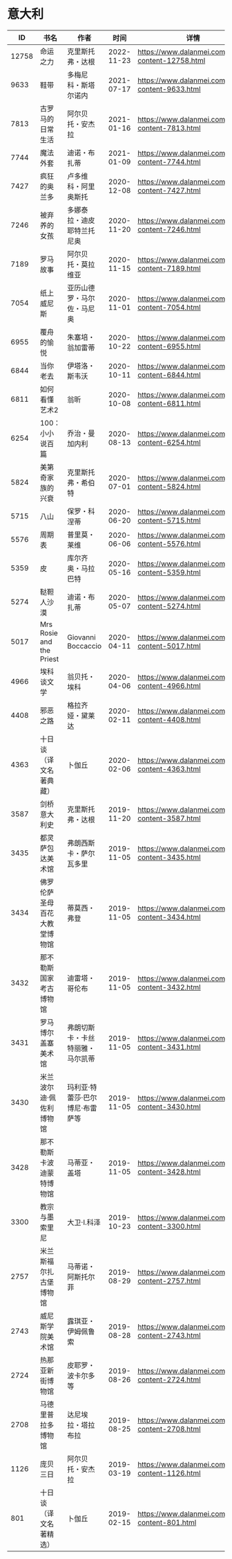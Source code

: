 # 意大利

| ID | 书名 | 作者 | 时间 | 详情 | 下载页面 | EPUB下载链接 | MOBI下载链接 | AZW3下载链接 |
| --- | --- | --- | --- | --- | --- | --- | --- | --- |
| 12758 | 命运之力 | 克里斯托弗・达根 | 2022-11-23 | https://www.dalanmei.com/book-content-12758.html | https://www.dalanmei.com/download-book-12758.html | http://ct.dalanmei.com/f/31084289-771231911-f95395 | http://ct.dalanmei.com/f/31084289-771247038-bfc01b | http://ct.dalanmei.com/f/31084289-771236733-93e14b |
| 9633 | 鞋带 | 多梅尼科・斯塔尔诺内 | 2021-07-17 | https://www.dalanmei.com/book-content-9633.html | https://www.dalanmei.com/download-book-9633.html | http://ct.dalanmei.com/f/31084289-571729908-771185 | http://ct.dalanmei.com/f/31084289-572079607-9d6489 | http://ct.dalanmei.com/f/31084289-572106227-eaf3df |
| 7813 | 古罗马的日常生活 | 阿尔贝托・安杰拉 | 2021-01-16 | https://www.dalanmei.com/book-content-7813.html | https://www.dalanmei.com/download-book-7813.html | http://ct.dalanmei.com/f/31084289-571653664-88509e | http://ct.dalanmei.com/f/31084289-572117385-b087b7 | http://ct.dalanmei.com/f/31084289-572179818-7da8fa |
| 7744 | 魔法外套 | 迪诺・布扎蒂 | 2021-01-09 | https://www.dalanmei.com/book-content-7744.html | https://www.dalanmei.com/download-book-7744.html | http://ct.dalanmei.com/f/31084289-571651776-02ce33 | http://ct.dalanmei.com/f/31084289-572119988-1a7424 | http://ct.dalanmei.com/f/31084289-572180074-d76edb |
| 7427 | 疯狂的奥兰多 | 卢多维科・阿里奥斯托 | 2020-12-08 | https://www.dalanmei.com/book-content-7427.html | https://www.dalanmei.com/download-book-7427.html | http://ct.dalanmei.com/f/31084289-571630629-5257f2 | http://ct.dalanmei.com/f/31084289-572127731-7319a2 | http://ct.dalanmei.com/f/31084289-572187729-617bd1 |
| 7246 | 被弃养的女孩 | 多娜泰拉・迪皮耶特兰托尼奥 | 2020-11-20 | https://www.dalanmei.com/book-content-7246.html | https://www.dalanmei.com/download-book-7246.html | http://ct.dalanmei.com/f/31084289-571532198-defe57 | http://ct.dalanmei.com/f/31084289-571801924-2f2203 | http://ct.dalanmei.com/f/31084289-572195076-e4d8b2 |
| 7189 | 罗马故事 | 阿尔贝托・莫拉维亚 | 2020-11-15 | https://www.dalanmei.com/book-content-7189.html | https://www.dalanmei.com/download-book-7189.html | http://ct.dalanmei.com/f/31084289-571533997-cec395 | http://ct.dalanmei.com/f/31084289-571803814-3a2cf7 | http://ct.dalanmei.com/f/31084289-572195418-b3ee01 |
| 7054 | 纸上威尼斯 | 亚历山德罗・马尔佐・马尼奥 | 2020-11-01 | https://www.dalanmei.com/book-content-7054.html | https://www.dalanmei.com/download-book-7054.html | http://ct.dalanmei.com/f/31084289-571539962-9c9213 | http://ct.dalanmei.com/f/31084289-571807639-b12ab0 | http://ct.dalanmei.com/f/31084289-572196150-089477 |
| 6955 | 覆舟的愉悦 | 朱塞培・翁加雷蒂 | 2020-10-22 | https://www.dalanmei.com/book-content-6955.html | https://www.dalanmei.com/download-book-6955.html | http://ct.dalanmei.com/f/31084289-571543090-956d54 | http://ct.dalanmei.com/f/31084289-571813068-b39628 | http://ct.dalanmei.com/f/31084289-572196496-4d278d |
| 6844 | 当你老去 | 伊塔洛・斯韦沃 | 2020-10-11 | https://www.dalanmei.com/book-content-6844.html | https://www.dalanmei.com/download-book-6844.html | http://ct.dalanmei.com/f/31084289-571546803-9969e5 | http://ct.dalanmei.com/f/31084289-571815720-3e37c1 | http://ct.dalanmei.com/f/31084289-572197894-318a79 |
| 6811 | 如何看懂艺术2 | 翁昕 | 2020-10-08 | https://www.dalanmei.com/book-content-6811.html | https://www.dalanmei.com/download-book-6811.html | http://ct.dalanmei.com/f/31084289-571548115-d81674 | http://ct.dalanmei.com/f/31084289-571818467-229c75 | http://ct.dalanmei.com/f/31084289-572198741-6a32b7 |
| 6254 | 100：小小说百篇 | 乔治・曼加内利 | 2020-08-13 | https://www.dalanmei.com/book-content-6254.html | https://www.dalanmei.com/download-book-6254.html | http://ct.dalanmei.com/f/31084289-571556277-b9f385 | http://ct.dalanmei.com/f/31084289-571913183-4a8d73 | http://ct.dalanmei.com/f/31084289-572203510-627523 |
| 5824 | 美第奇家族的兴衰 | 克里斯托弗・希伯特 | 2020-07-01 | https://www.dalanmei.com/book-content-5824.html | https://www.dalanmei.com/download-book-5824.html | http://ct.dalanmei.com/f/31084289-571611237-39137c | http://ct.dalanmei.com/f/31084289-571735405-8cb468 | http://ct.dalanmei.com/f/31084289-571913665-f84ecc |
| 5715 | 八山 | 保罗・科涅蒂 | 2020-06-20 | https://www.dalanmei.com/book-content-5715.html | https://www.dalanmei.com/download-book-5715.html | http://ct.dalanmei.com/f/31084289-571607267-4ebb96 | http://ct.dalanmei.com/f/31084289-571736256-fd6e40 | http://ct.dalanmei.com/f/31084289-571914357-9619fb |
| 5576 | 周期表 | 普里莫・莱维 | 2020-06-06 | https://www.dalanmei.com/book-content-5576.html | https://www.dalanmei.com/download-book-5576.html | http://ct.dalanmei.com/f/31084289-571604941-d9205c | http://ct.dalanmei.com/f/31084289-571737170-f06154 | http://ct.dalanmei.com/f/31084289-571916251-0b8694 |
| 5359 | 皮 | 库尔齐奥・马拉巴特 | 2020-05-16 | https://www.dalanmei.com/book-content-5359.html | https://www.dalanmei.com/download-book-5359.html | http://ct.dalanmei.com/f/31084289-571498301-b9181b | http://ct.dalanmei.com/f/31084289-571774943-ca723a | http://ct.dalanmei.com/f/31084289-571919696-e60fba |
| 5274 | 鞑靼人沙漠 | 迪诺・布扎蒂 | 2020-05-07 | https://www.dalanmei.com/book-content-5274.html | https://www.dalanmei.com/download-book-5274.html | http://ct.dalanmei.com/f/31084289-571502264-dd502b | http://ct.dalanmei.com/f/31084289-571775430-9842f8 | http://ct.dalanmei.com/f/31084289-571920377-bbe70c |
| 5017 | Mrs Rosie and the Priest | Giovanni Boccaccio | 2020-04-11 | https://www.dalanmei.com/book-content-5017.html | https://www.dalanmei.com/download-book-5017.html | http://ct.dalanmei.com/f/31084289-571525498-d1ac23 | http://ct.dalanmei.com/f/31084289-571780366-36ca2e | http://ct.dalanmei.com/f/31084289-571976580-2b3edf |
| 4966 | 埃科谈文学 | 翁贝托・埃科 | 2020-04-06 | https://www.dalanmei.com/book-content-4966.html | https://www.dalanmei.com/download-book-4966.html | http://ct.dalanmei.com/f/31084289-571596366-6dd24c | http://ct.dalanmei.com/f/31084289-572120983-60898a | http://ct.dalanmei.com/f/31084289-571977638-0d316f |
| 4408 | 邪恶之路 | 格拉齐娅・黛莱达 | 2020-02-11 | https://www.dalanmei.com/book-content-4408.html | https://www.dalanmei.com/download-book-4408.html | http://ct.dalanmei.com/f/31084289-571532438-2f8573 | http://ct.dalanmei.com/f/31084289-571802250-1a447b | http://ct.dalanmei.com/f/31084289-571989615-b4374e |
| 4363 | 十日谈（译文名著典藏） | 卜伽丘 | 2020-02-06 | https://www.dalanmei.com/book-content-4363.html | https://www.dalanmei.com/download-book-4363.html | http://ct.dalanmei.com/f/31084289-571533391-edde62 | http://ct.dalanmei.com/f/31084289-571803332-764137 | http://ct.dalanmei.com/f/31084289-571990093-474e66 |
| 3587 | 剑桥意大利史 | 克里斯托弗・达根 | 2019-11-20 | https://www.dalanmei.com/book-content-3587.html | https://www.dalanmei.com/download-book-3587.html | http://ct.dalanmei.com/f/31084289-571551592-dfd025 | http://ct.dalanmei.com/f/31084289-571876625-ea3540 | http://ct.dalanmei.com/f/31084289-572068592-846a60 |
| 3435 | 都灵萨包达美术馆 | 弗朗西斯卡・萨尔瓦多里 | 2019-11-05 | https://www.dalanmei.com/book-content-3435.html | https://www.dalanmei.com/download-book-3435.html | http://ct.dalanmei.com/f/31084289-571554366-d4f379 | http://ct.dalanmei.com/f/31084289-571894597-d51ebe | http://ct.dalanmei.com/f/31084289-572070742-f9ed4f |
| 3434 | 佛罗伦萨圣母百花大教堂博物馆 | 蒂莫西・弗登 | 2019-11-05 | https://www.dalanmei.com/book-content-3434.html | https://www.dalanmei.com/download-book-3434.html | http://ct.dalanmei.com/f/31084289-571555015-0df8ed | http://ct.dalanmei.com/f/31084289-571897166-08e3bb | http://ct.dalanmei.com/f/31084289-572071043-759d9c |
| 3432 | 那不勒斯国家考古博物馆 | 迪雷塔・哥伦布 | 2019-11-05 | https://www.dalanmei.com/book-content-3432.html | https://www.dalanmei.com/download-book-3432.html | http://ct.dalanmei.com/f/31084289-571555297-a4d490 | http://ct.dalanmei.com/f/31084289-571901645-0fab8a | http://ct.dalanmei.com/f/31084289-572071419-062c8d |
| 3431 | 罗马博尔盖塞美术馆 | 弗朗切斯卡・卡丝特丽雅・马尔凯蒂 | 2019-11-05 | https://www.dalanmei.com/book-content-3431.html | https://www.dalanmei.com/download-book-3431.html | http://ct.dalanmei.com/f/31084289-571555322-5700bd | http://ct.dalanmei.com/f/31084289-571902740-99434b | http://ct.dalanmei.com/f/31084289-572071435-75ef78 |
| 3430 | 米兰波尔迪·佩佐利博物馆 | 玛利亚·特蕾莎·巴尔博尼·布雷萨等 | 2019-11-05 | https://www.dalanmei.com/book-content-3430.html | https://www.dalanmei.com/download-book-3430.html | http://ct.dalanmei.com/f/31084289-571555341-45d874 | http://ct.dalanmei.com/f/31084289-571903775-3cc19b | http://ct.dalanmei.com/f/31084289-572071464-ce8d98 |
| 3428 | 那不勒斯卡波迪蒙特博物馆 | 马蒂亚・盖塔 | 2019-11-05 | https://www.dalanmei.com/book-content-3428.html | https://www.dalanmei.com/download-book-3428.html | http://ct.dalanmei.com/f/31084289-571555453-21b86c | http://ct.dalanmei.com/f/31084289-571905304-01e3b9 | http://ct.dalanmei.com/f/31084289-572071558-33a732 |
| 3300 | 教宗与墨索里尼 | 大卫·I.科泽 | 2019-10-23 | https://www.dalanmei.com/book-content-3300.html | https://www.dalanmei.com/download-book-3300.html | http://ct.dalanmei.com/f/31084289-571556220-ebfd83 | http://ct.dalanmei.com/f/31084289-571913073-9371dc | http://ct.dalanmei.com/f/31084289-572073275-cae02f |
| 2757 | 米兰斯福尔扎古堡博物馆 | 马蒂诺・阿斯托尔菲 | 2019-08-29 | https://www.dalanmei.com/book-content-2757.html | https://www.dalanmei.com/download-book-2757.html | http://ct.dalanmei.com/f/31084289-571585357-5f14ab | http://ct.dalanmei.com/f/31084289-571732882-9dda11 | http://ct.dalanmei.com/f/31084289-571848950-fc0832 |
| 2743 | 威尼斯学院美术馆 | 露琪亚・伊姆佩鲁索 | 2019-08-28 | https://www.dalanmei.com/book-content-2743.html | https://www.dalanmei.com/download-book-2743.html | http://ct.dalanmei.com/f/31084289-571585048-688f2a | http://ct.dalanmei.com/f/31084289-571733349-5565b6 | http://ct.dalanmei.com/f/31084289-571849267-4ff244 |
| 2724 | 热那亚新街博物馆 | 皮耶罗・波卡尔多等  | 2019-08-26 | https://www.dalanmei.com/book-content-2724.html | https://www.dalanmei.com/download-book-2724.html | http://ct.dalanmei.com/f/31084289-571584861-3fa5ad | http://ct.dalanmei.com/f/31084289-571733851-ed3e9d | http://ct.dalanmei.com/f/31084289-571850335-5a6766 |
| 2708 | 马德里普拉多博物馆 | 达尼埃拉・塔拉布拉 | 2019-08-25 | https://www.dalanmei.com/book-content-2708.html | https://www.dalanmei.com/download-book-2708.html | http://ct.dalanmei.com/f/31084289-571584765-84373a | http://ct.dalanmei.com/f/31084289-571735349-e365f1 | http://ct.dalanmei.com/f/31084289-571850970-2e3cf4 |
| 1126 | 庞贝三日 | 阿尔贝托・安杰拉 | 2019-03-19 | https://www.dalanmei.com/book-content-1126.html |  |  |  |  |
| 801 | 十日谈（译文名著精选） | 卜伽丘 | 2019-02-15 | https://www.dalanmei.com/book-content-801.html | https://www.dalanmei.com/download-book-801.html | http://ct.dalanmei.com/f/31084289-571451974-7fa3af | http://ct.dalanmei.com/f/31084289-571785735-ca00bf | http://ct.dalanmei.com/f/31084289-571885543-7ca688 |
